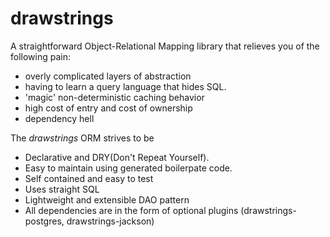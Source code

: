 # drawstrings

A straightforward Object-Relational Mapping library that relieves you of the following pain:
- overly complicated layers of abstraction
- having to learn a query language that hides SQL.
- 'magic' non-deterministic caching behavior
- high cost of entry and cost of ownership
- dependency hell

The _drawstrings_ ORM strives to be
- Declarative and DRY(Don't Repeat Yourself). 
- Easy to maintain using generated boilerpate code.
- Self contained and easy to test   
- Uses straight SQL
- Lightweight and extensible DAO pattern
- All dependencies are in the form of optional plugins (drawstrings-postgres, drawstrings-jackson)

 
